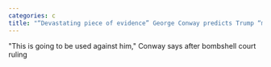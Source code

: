 ```yaml
---
categories: c
title: "“Devastating piece of evidence” George Conway predicts Trump “meltdown to end all meltdowns” "
---
```

"This is going to be used against him," Conway says after bombshell court ruling